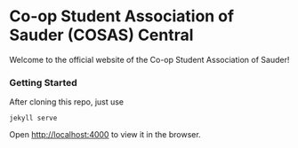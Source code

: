 # Co-op Student Association of Sauder (COSAS) Central

Welcome to the official website of the Co-op Student Association of Sauder!

### Getting Started

After cloning this repo, just use 

`jekyll serve`

Open [http://localhost:4000](http://localhost:4000) to view it in the browser.

